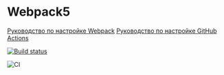 # Webpack5

[Руководство по настройке Webpack](https://webpack.js.org/guides/)
[Руководство по настройке GitHub Actions](https://docs.github.com/en/actions/quickstart)


[![Build status](https://ci.appveyor.com/api/projects/status/32b6u63lqxxfe7rv?svg=true)](https://ci.appveyor.com/project/Polya008/env-wwoaj)

![CI](https://github.com/Polya008/ENV/actions/workflows/web.yml/badge.svg)